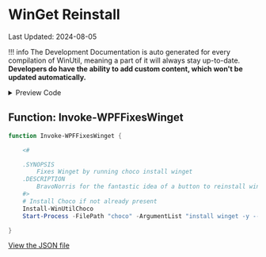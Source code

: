 # WinGet Reinstall

Last Updated: 2024-08-05


!!! info
     The Development Documentation is auto generated for every compilation of WinUtil, meaning a part of it will always stay up-to-date. **Developers do have the ability to add custom content, which won't be updated automatically.**


<!-- BEGIN CUSTOM CONTENT -->

<!-- END CUSTOM CONTENT -->

<details>
<summary>Preview Code</summary>

```json
{
  "Content": "WinGet Reinstall",
  "category": "Fixes",
  "panel": "1",
  "Order": "a044_",
  "Type": "Button",
  "ButtonWidth": "300",
  "link": "https://christitustech.github.io/winutil/dev/features/Fixes/Winget"
}
```
</details>

## Function: Invoke-WPFFixesWinget
```powershell
function Invoke-WPFFixesWinget {

    <#

    .SYNOPSIS
        Fixes Winget by running choco install winget
    .DESCRIPTION
        BravoNorris for the fantastic idea of a button to reinstall winget
    #>
    # Install Choco if not already present
    Install-WinUtilChoco
    Start-Process -FilePath "choco" -ArgumentList "install winget -y --force" -NoNewWindow -Wait

}
```


<!-- BEGIN SECOND CUSTOM CONTENT -->

<!-- END SECOND CUSTOM CONTENT -->

[View the JSON file](https://github.com/ChrisTitusTech/winutil/tree/main/config/feature.json)

